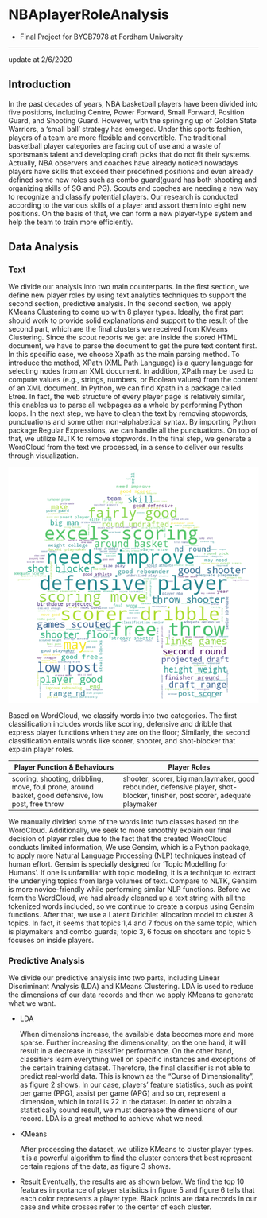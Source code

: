 # NBAplayerRoleAnalysis
- Final Project for BYGB7978 at Fordham University

---------------------------------
update at 2/6/2020


## Introduction
In the past decades of years, NBA basketball players have been divided into five positions, including Centre, Power Forward, Small Forward, Position Guard, and Shooting Guard. However, with the springing up of Golden State Warriors, a ‘small ball’ strategy has emerged. Under this sports fashion, players of a team are more flexible and convertible. The traditional basketball player categories are facing out of use and a waste of sportsman’s talent and developing draft picks that do not fit their systems. Actually, NBA observers and coaches have already noticed nowadays players have skills that exceed their predefined positions and even already defined some new roles such as combo guard(guard has both shooting and organizing skills of SG and PG). Scouts and coaches are needing a new way to recognize and classify potential players. Our research is conducted according to the various skills of a player and assort them into eight new positions. On the basis of that, we can form a new player-type system and help the team to train more efficiently.

## Data Analysis 
### Text
We divide our analysis into two main counterparts. In the first section, we define new player roles by using text analytics techniques to support the second section, predictive analysis. In the second section, we apply KMeans Clustering to come up with 8 player types. Ideally, the first part should work to provide solid explanations and support to the result of the second part, which are the final clusters we received from KMeans Clustering. 
Since the scout reports we get are inside the stored HTML document, we have to parse the document to get the pure text content first. In this specific case, we choose Xpath as the main parsing method. To introduce the method, XPath (XML Path Language) is a query language for selecting nodes from an XML document. In addition, XPath may be used to compute values (e.g., strings, numbers, or Boolean values) from the content of an XML document. In Python, we can find Xpath in a package called Etree. In fact, the web structure of every player page is relatively similar, this enables us to parse all webpages as a whole by performing Python loops. In the next step, we have to clean the text by removing stopwords, punctuations and some other non-alphabetical syntax. By importing Python package Regular Expressions, we can handle all the punctuations. On top of that, we utilize NLTK to remove stopwords. In the final step, we generate a WordCloud from the text we processed, in a sense to deliver our results through visualization.  

![](example/scout_wordcloud.png)

Based on WordCloud, we classify words into two categories. The first classification includes words like scoring, defensive and dribble that express player functions when they are on the floor; Similarly, the second classification entails words like scorer, shooter, and shot-blocker that explain player roles. 

| Player Function & Behaviours                | Player Roles                                |
| --------------------------------------------|-------------------------------------------- |
| scoring, shooting, dribbling, move, foul prone, around basket, good defensive, low post, free throw   | shooter, scorer, big man,laymaker, good rebounder, defensive player,  shot-blocker, finisher, post scorer, adequate playmaker     |
     

We manually divided some of the words into two classes based on the WordCloud. Additionally, we seek to more smoothly explain our final decision of player roles due to the fact that the created WordCloud conducts limited information, We use Gensim, which is a Python package, to apply more Natural Language Processing (NLP) techniques instead of human effort. Gensim is specially designed for ‘Topic Modelling for Humans’. If one is unfamiliar with topic modeling, it is a technique to extract the underlying topics from large volumes of text. Compare to NLTK, Gensim is more novice-friendly while performing similar NLP functions. 
Before we form the WordCloud, we had already cleaned up a text string with all the tokenized words included, so we continue to create a corpus using Gensim functions. After that, we use a Latent Dirichlet allocation model to cluster 8 topics. In fact, it seems that topics 1,4 and 7 focus on the same topic, which is playmakers and combo guards; topic 3, 6 focus on shooters and topic 5 focuses on inside players.


### Predictive Analysis
We divide our predictive analysis into two parts, including Linear Discriminant Analysis (LDA) and KMeans Clustering. LDA is used to reduce the dimensions of our data records and then we apply KMeans to generate what we want.
- LDA

    When dimensions increase, the available data becomes more and more sparse. Further increasing the dimensionality, on the one hand,       it will result in a decrease in classifier performance. On the other hand, classifiers learn everything well on specific instances       and exceptions of the certain training dataset. Therefore, the final classifier is not able to predict real-world data. This is         known as the “Curse of Dimensionality”, as figure 2 shows. In our case, players’ feature statistics, such as point per game (PPG),       assist per game (APG) and so on, represent a dimension, which in total is 22 in the dataset. In order to obtain a statistically         sound result, we must decrease the dimensions of our record. LDA is a great method to achieve what we need.

- KMeans

    After processing the dataset, we utilize KMeans to cluster player types. It is a powerful algorithm to find the cluster centers that     best represent certain regions of the data, as figure 3 shows.
    
- Result
    Eventually, the results are as shown below. We find the top 10 features importance of player statistics in figure 5 and figure 6         tells that each color represents a player type. Black points are data records in our case and white crosses refer to the center of       each cluster. 
















